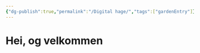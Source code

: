 ```yaml
---
{"dg-publish":true,"permalink":"/Digital hage/","tags":["gardenEntry"]}
---
```


# Hei, og velkommen